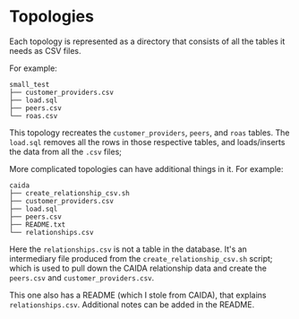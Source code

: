 # Topologies

Each topology is represented as a directory that consists of all the tables it needs as CSV files.

For example:  
```
small_test
├── customer_providers.csv
├── load.sql
├── peers.csv
└── roas.csv
```

This topology recreates the `customer_providers`, `peers`, and `roas` tables.
The `load.sql` removes all the rows in those respective tables, and loads/inserts the data from all the `.csv` files;

More complicated topologies can have additional things in it.
For example:  
```
caida
├── create_relationship_csv.sh
├── customer_providers.csv
├── load.sql
├── peers.csv
├── README.txt
└── relationships.csv
```

Here the `relationships.csv` is not a table in the database. It's an intermediary file produced from the `create_relationship_csv.sh` script; which is used to pull down the CAIDA relationship data and create the `peers.csv` and `customer_providers.csv`.

This one also has a README (which I stole from CAIDA), that explains `relationships.csv`. Additional notes can be added in the README.
